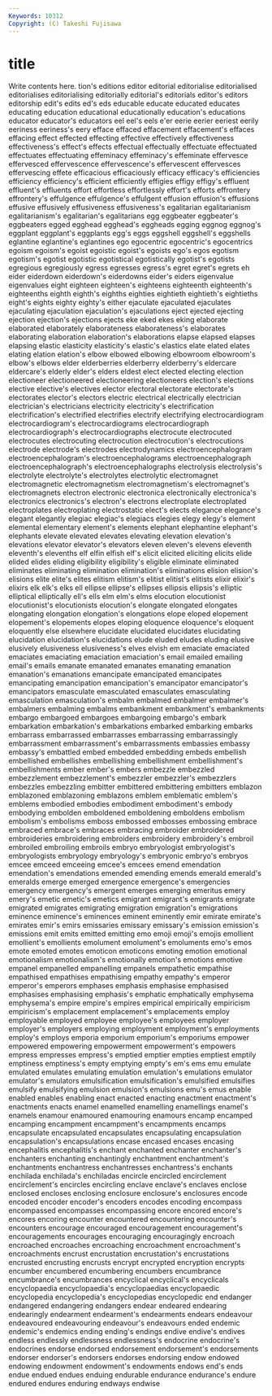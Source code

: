 ```yaml
---
Keywords: 10312 
Copyright: (C) Takeshi Fujisawa
---
```


# title

Write contents here.
tion's editions editor editorial editorialise editorialised editorialises editorialising editorially editorial's
editorials editor's editors editorship edit's edits ed's eds educable educate
educated educates educating education educational educationally education's educations educator educator's
educators eel eel's eels e'er eerie eerier eeriest eerily eeriness
eeriness's eery efface effaced effacement effacement's effaces effacing effect effected
effecting effective effectively effectiveness effectiveness's effect's effects effectual effectually effectuate
effectuated effectuates effectuating effeminacy effeminacy's effeminate effervesce effervesced effervescence effervescence's
effervescent effervesces effervescing effete efficacious efficaciously efficacy efficacy's efficiencies efficiency
efficiency's efficient efficiently effigies effigy effigy's effluent effluent's effluents effort
effortless effortlessly effort's efforts effrontery effrontery's effulgence effulgence's effulgent effusion
effusion's effusions effusive effusively effusiveness effusiveness's egalitarian egalitarianism egalitarianism's egalitarian's
egalitarians egg eggbeater eggbeater's eggbeaters egged egghead egghead's eggheads egging
eggnog eggnog's eggplant eggplant's eggplants egg's eggs eggshell eggshell's eggshells
eglantine eglantine's eglantines ego egocentric egocentric's egocentrics egoism egoism's egoist
egoistic egoist's egoists ego's egos egotism egotism's egotist egotistic egotistical
egotistically egotist's egotists egregious egregiously egress egresses egress's egret egret's
egrets eh eider eiderdown eiderdown's eiderdowns eider's eiders eigenvalue eigenvalues
eight eighteen eighteen's eighteens eighteenth eighteenth's eighteenths eighth eighth's eighths
eighties eightieth eightieth's eightieths eight's eights eighty eighty's either ejaculate
ejaculated ejaculates ejaculating ejaculation ejaculation's ejaculations eject ejected ejecting ejection
ejection's ejections ejects eke eked ekes eking elaborate elaborated elaborately
elaborateness elaborateness's elaborates elaborating elaboration elaboration's elaborations elapse elapsed elapses
elapsing elastic elasticity elasticity's elastic's elastics elate elated elates elating
elation elation's elbow elbowed elbowing elbowroom elbowroom's elbow's elbows elder
elderberries elderberry elderberry's eldercare eldercare's elderly elder's elders eldest elect
elected electing election electioneer electioneered electioneering electioneers election's elections elective
elective's electives elector electoral electorate electorate's electorates elector's electors electric
electrical electrically electrician electrician's electricians electricity electricity's electrification electrification's electrified
electrifies electrify electrifying electrocardiogram electrocardiogram's electrocardiograms electrocardiograph electrocardiograph's electrocardiographs electrocute
electrocuted electrocutes electrocuting electrocution electrocution's electrocutions electrode electrode's electrodes electrodynamics
electroencephalogram electroencephalogram's electroencephalograms electroencephalograph electroencephalograph's electroencephalographs electrolysis electrolysis's electrolyte electrolyte's
electrolytes electrolytic electromagnet electromagnetic electromagnetism electromagnetism's electromagnet's electromagnets electron electronic
electronica electronically electronica's electronics electronics's electron's electrons electroplate electroplated electroplates
electroplating electrostatic elect's elects elegance elegance's elegant elegantly elegiac elegiac's
elegiacs elegies elegy elegy's element elemental elementary element's elements elephant
elephantine elephant's elephants elevate elevated elevates elevating elevation elevation's elevations
elevator elevator's elevators eleven eleven's elevens eleventh eleventh's elevenths elf
elfin elfish elf's elicit elicited eliciting elicits elide elided elides
eliding eligibility eligibility's eligible eliminate eliminated eliminates eliminating elimination elimination's
eliminations elision elision's elisions elite elite's elites elitism elitism's elitist
elitist's elitists elixir elixir's elixirs elk elk's elks ell ellipse
ellipse's ellipses ellipsis ellipsis's elliptic elliptical elliptically ell's ells elm
elm's elms elocution elocutionist elocutionist's elocutionists elocution's elongate elongated elongates
elongating elongation elongation's elongations elope eloped elopement elopement's elopements elopes
eloping eloquence eloquence's eloquent eloquently else elsewhere elucidate elucidated elucidates
elucidating elucidation elucidation's elucidations elude eluded eludes eluding elusive elusively
elusiveness elusiveness's elves elvish em emaciate emaciated emaciates emaciating emaciation
emaciation's email emailed emailing email's emails emanate emanated emanates emanating
emanation emanation's emanations emancipate emancipated emancipates emancipating emancipation emancipation's emancipator
emancipator's emancipators emasculate emasculated emasculates emasculating emasculation emasculation's embalm embalmed
embalmer embalmer's embalmers embalming embalms embankment embankment's embankments embargo embargoed
embargoes embargoing embargo's embark embarkation embarkation's embarkations embarked embarking embarks
embarrass embarrassed embarrasses embarrassing embarrassingly embarrassment embarrassment's embarrassments embassies embassy
embassy's embattled embed embedded embedding embeds embellish embellished embellishes embellishing
embellishment embellishment's embellishments ember ember's embers embezzle embezzled embezzlement embezzlement's
embezzler embezzler's embezzlers embezzles embezzling embitter embittered embittering embitters emblazon
emblazoned emblazoning emblazons emblem emblematic emblem's emblems embodied embodies embodiment
embodiment's embody embodying embolden emboldened emboldening emboldens embolism embolism's embolisms
emboss embossed embosses embossing embrace embraced embrace's embraces embracing embroider
embroidered embroideries embroidering embroiders embroidery embroidery's embroil embroiled embroiling embroils
embryo embryologist embryologist's embryologists embryology embryology's embryonic embryo's embryos emcee
emceed emceeing emcee's emcees emend emendation emendation's emendations emended emending
emends emerald emerald's emeralds emerge emerged emergence emergence's emergencies emergency
emergency's emergent emerges emerging emeritus emery emery's emetic emetic's emetics
emigrant emigrant's emigrants emigrate emigrated emigrates emigrating emigration emigration's emigrations
eminence eminence's eminences eminent eminently emir emirate emirate's emirates emir's
emirs emissaries emissary emissary's emission emission's emissions emit emits emitted
emitting emo emoji emoji's emojis emollient emollient's emollients emolument emolument's
emoluments emo's emos emote emoted emotes emoticon emoticons emoting emotion
emotional emotionalism emotionalism's emotionally emotion's emotions emotive empanel empanelled empanelling
empanels empathetic empathise empathised empathises empathising empathy empathy's emperor emperor's
emperors emphases emphasis emphasise emphasised emphasises emphasising emphasis's emphatic emphatically
emphysema emphysema's empire empire's empires empirical empirically empiricism empiricism's emplacement
emplacement's emplacements employ employable employed employee employee's employees employer employer's
employers employing employment employment's employments employ's employs emporia emporium emporium's
emporiums empower empowered empowering empowerment empowerment's empowers empress empresses empress's
emptied emptier empties emptiest emptily emptiness emptiness's empty emptying empty's
em's ems emu emulate emulated emulates emulating emulation emulation's emulations
emulator emulator's emulators emulsification emulsification's emulsified emulsifies emulsify emulsifying emulsion
emulsion's emulsions emu's emus enable enabled enables enabling enact enacted
enacting enactment enactment's enactments enacts enamel enamelled enamelling enamellings enamel's
enamels enamour enamoured enamouring enamours encamp encamped encamping encampment encampment's
encampments encamps encapsulate encapsulated encapsulates encapsulating encapsulation encapsulation's encapsulations encase
encased encases encasing encephalitis encephalitis's enchant enchanted enchanter enchanter's enchanters
enchanting enchantingly enchantment enchantment's enchantments enchantress enchantresses enchantress's enchants enchilada
enchilada's enchiladas encircle encircled encirclement encirclement's encircles encircling enclave enclave's
enclaves enclose enclosed encloses enclosing enclosure enclosure's enclosures encode encoded
encoder encoder's encoders encodes encoding encompass encompassed encompasses encompassing encore
encored encore's encores encoring encounter encountered encountering encounter's encounters encourage
encouraged encouragement encouragement's encouragements encourages encouraging encouragingly encroach encroached encroaches
encroaching encroachment encroachment's encroachments encrust encrustation encrustation's encrustations encrusted encrusting
encrusts encrypt encrypted encryption encrypts encumber encumbered encumbering encumbers encumbrance
encumbrance's encumbrances encyclical encyclical's encyclicals encyclopaedia encyclopaedia's encyclopaedias encyclopaedic encyclopedia
encyclopedia's encyclopedias encyclopedic end endanger endangered endangering endangers endear endeared
endearing endearingly endearment endearment's endearments endears endeavour endeavoured endeavouring endeavour's
endeavours ended endemic endemic's endemics ending ending's endings endive endive's
endives endless endlessly endlessness endlessness's endocrine endocrine's endocrines endorse endorsed
endorsement endorsement's endorsements endorser endorser's endorsers endorses endorsing endow endowed
endowing endowment endowment's endowments endows end's ends endue endued endues
enduing endurable endurance endurance's endure endured endures enduring endways endwise
